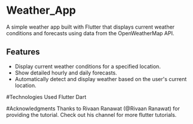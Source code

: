 # Weather_App

A simple weather app built with Flutter that displays current weather conditions and forecasts using data from the OpenWeatherMap API.

## Features

- Display current weather conditions for a specified location.
- Show detailed hourly and daily forecasts.
- Automatically detect and display weather based on the user's current location.


#Technologies Used
Flutter
Dart 

#Acknowledgments
  Thanks to Rivaan Ranawat (@Rivaan Ranawat) for providing the tutorial. Check out his channel for more flutter 
  tutorials.
